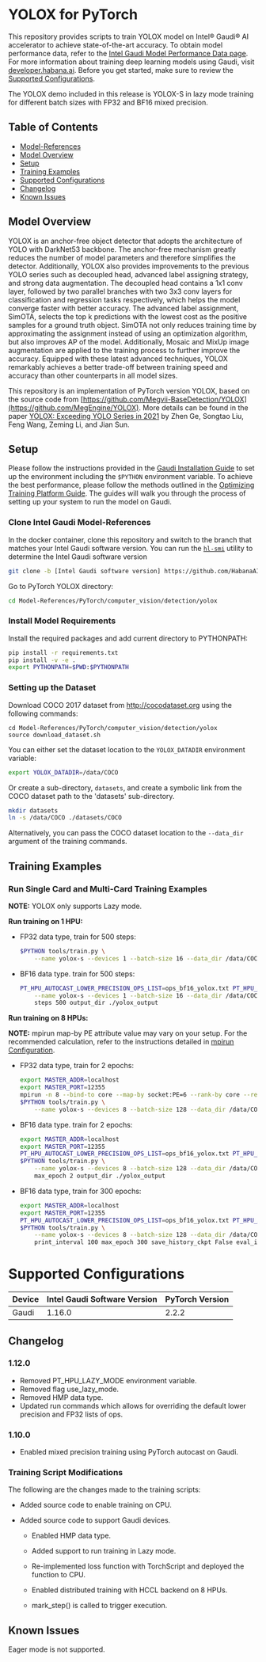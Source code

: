 # YOLOX for PyTorch
This repository provides scripts to train YOLOX model on Intel® Gaudi® AI accelerator to achieve state-of-the-art
accuracy. To obtain model performance data, refer to the [Intel Gaudi Model Performance Data page](https://developer.habana.ai/resources/habana-training-models/#performance).
For more information about training deep learning models using Gaudi, visit [developer.habana.ai](https://developer.habana.ai/resources/). Before you get started, make sure to review the [Supported Configurations](#supported-configurations).

The YOLOX demo included in this release is YOLOX-S in lazy mode training for different batch sizes with
FP32 and BF16 mixed precision.

## Table of Contents
- [Model-References](../../../../README.md)
- [Model Overview](#model-overview)
- [Setup](#setup)
- [Training Examples](#training-examples)
- [Supported Configurations](#supported-configurations)
- [Changelog](#changelog)
- [Known Issues](#known-issues)


## Model Overview

YOLOX is an anchor-free object detector that adopts the architecture of YOLO with DarkNet53 backbone.
The anchor-free mechanism greatly reduces the number of model parameters and therefore simplifies the
detector. Additionally, YOLOX also provides improvements to the previous YOLO series such as decoupled head,
advanced label assigning strategy, and strong data augmentation. The decoupled head contains a 1x1 conv
layer, followed by two parallel branches with two 3x3 conv layers for classification and regression tasks
respectively, which helps the model converge faster with better accuracy. The advanced label assignment,
SimOTA, selects the top k predictions with the lowest cost as the positive samples for a ground truth object.
SimOTA not only reduces training time by approximating the assignment instead of using an optimization
algorithm, but also improves AP of the model. Additionally, Mosaic and MixUp image augmentation are applied
to the training process to further improve the accuracy. Equipped with these latest advanced techniques,
YOLOX remarkably achieves a better trade-off between training speed and accuracy than other counterparts
in all model sizes.

This repository is an implementation of PyTorch version YOLOX, based on the source code from [https://github.com/Megvii-BaseDetection/YOLOX](https://github.com/MegEngine/YOLOX).
More details can be found in the paper [YOLOX: Exceeding YOLO Series in 2021](https://arxiv.org/abs/2107.08430) by Zhen Ge, Songtao Liu,
Feng Wang, Zeming Li, and Jian Sun.


## Setup
Please follow the instructions provided in the [Gaudi Installation Guide](https://docs.habana.ai/en/latest/Installation_Guide/index.html) 
to set up the environment including the `$PYTHON` environment variable. To achieve the best performance, please follow the methods outlined in the [Optimizing Training Platform Guide](https://docs.habana.ai/en/latest/PyTorch/Model_Optimization_PyTorch/Optimization_in_Training_Platform.html).
The guides will walk you through the process of setting up your system to run the model on Gaudi.  

### Clone Intel Gaudi Model-References
In the docker container, clone this repository and switch to the branch that
matches your Intel Gaudi software version. You can run the
[`hl-smi`](https://docs.habana.ai/en/latest/Management_and_Monitoring/System_Management_Tools_Guide/System_Management_Tools.html#hl-smi-utility-options) utility to determine the Intel Gaudi software version

```bash
git clone -b [Intel Gaudi software version] https://github.com/HabanaAI/Model-References
```

Go to PyTorch YOLOX directory:
```bash
cd Model-References/PyTorch/computer_vision/detection/yolox
```

### Install Model Requirements
Install the required packages and add current directory to PYTHONPATH:

```bash
pip install -r requirements.txt
pip install -v -e .
export PYTHONPATH=$PWD:$PYTHONPATH
```

### Setting up the Dataset
Download COCO 2017 dataset from http://cocodataset.org using the following commands:

```
cd Model-References/PyTorch/computer_vision/detection/yolox
source download_dataset.sh
```

You can either set the dataset location to the `YOLOX_DATADIR` environment variable:

```bash
export YOLOX_DATADIR=/data/COCO
```

Or create a sub-directory, `datasets`, and create a symbolic link from the COCO dataset path to the 'datasets' sub-directory.

```bash
mkdir datasets
ln -s /data/COCO ./datasets/COCO
```

Alternatively, you can pass the COCO dataset location to the `--data_dir` argument of the training commands.

## Training Examples
### Run Single Card and Multi-Card Training Examples
**NOTE:** YOLOX only supports Lazy mode.

**Run training on 1 HPU:**
* FP32 data type, train for 500 steps:
    ```bash
    $PYTHON tools/train.py \
        --name yolox-s --devices 1 --batch-size 16 --data_dir /data/COCO --hpu steps 500 output_dir ./yolox_output
    ```

* BF16 data type. train for 500 steps:
    ```bash
    PT_HPU_AUTOCAST_LOWER_PRECISION_OPS_LIST=ops_bf16_yolox.txt PT_HPU_AUTOCAST_FP32_OPS_LIST=ops_fp32_yolox.txt $PYTHON tools/train.py \
        --name yolox-s --devices 1 --batch-size 16 --data_dir /data/COCO --hpu --autocast \
        steps 500 output_dir ./yolox_output
    ```

**Run training on 8 HPUs:**

**NOTE:** mpirun map-by PE attribute value may vary on your setup. For the recommended calculation, refer to the instructions detailed in [mpirun Configuration](https://docs.habana.ai/en/latest/PyTorch/PyTorch_Scaling_Guide/DDP_Based_Scaling.html#mpirun-configuration).

* FP32 data type, train for 2 epochs:
    ```bash
    export MASTER_ADDR=localhost
    export MASTER_PORT=12355
    mpirun -n 8 --bind-to core --map-by socket:PE=6 --rank-by core --report-bindings --allow-run-as-root \
    $PYTHON tools/train.py \
        --name yolox-s --devices 8 --batch-size 128 --data_dir /data/COCO --hpu max_epoch 2 output_dir ./yolox_output
    ```

* BF16 data type. train for 2 epochs:
    ```bash
    export MASTER_ADDR=localhost
    export MASTER_PORT=12355
    PT_HPU_AUTOCAST_LOWER_PRECISION_OPS_LIST=ops_bf16_yolox.txt PT_HPU_AUTOCAST_FP32_OPS_LIST=ops_fp32_yolox.txt mpirun -n 8 --bind-to core --map-by socket:PE=6 --rank-by core --report-bindings --allow-run-as-root \
    $PYTHON tools/train.py \
        --name yolox-s --devices 8 --batch-size 128 --data_dir /data/COCO --hpu --autocast\
        max_epoch 2 output_dir ./yolox_output
    ```

* BF16 data type, train for 300 epochs:
    ```bash
    export MASTER_ADDR=localhost
    export MASTER_PORT=12355
    PT_HPU_AUTOCAST_LOWER_PRECISION_OPS_LIST=ops_bf16_yolox.txt PT_HPU_AUTOCAST_FP32_OPS_LIST=ops_fp32_yolox.txt mpirun -n 8 --bind-to core --map-by socket:PE=6 --rank-by core --report-bindings --allow-run-as-root \
    $PYTHON tools/train.py \
        --name yolox-s --devices 8 --batch-size 128 --data_dir /data/COCO --hpu --autocast \
        print_interval 100 max_epoch 300 save_history_ckpt False eval_interval 300 output_dir ./yolox_output
    ```

# Supported Configurations
| Device | Intel Gaudi Software Version | PyTorch Version |
|--------|------------------------------|-----------------|
| Gaudi  | 1.16.0                       | 2.2.2          |

## Changelog
### 1.12.0
* Removed PT_HPU_LAZY_MODE environment variable.
* Removed flag use_lazy_mode.
* Removed HMP data type.
* Updated run commands which allows for overriding the default lower precision and FP32 lists of ops.

### 1.10.0
* Enabled mixed precision training using PyTorch autocast on Gaudi.
### Training Script Modifications
The following are the changes made to the training scripts:

* Added source code to enable training on CPU.
* Added source code to support Gaudi devices.

   * Enabled HMP data type.

   * Added support to run training in Lazy mode.

   * Re-implemented loss function with TorchScript and deployed the function to CPU.

   * Enabled distributed training with HCCL backend on 8 HPUs.

   * mark_step() is called to trigger execution.

## Known Issues
Eager mode is not supported.
